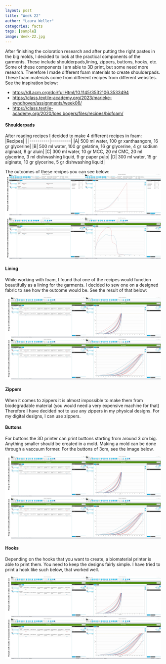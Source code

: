 ```yaml
---
layout: post
title: "Week 22"
author: "Laura Weller"
categories: facts
tags: [sample]
image: Week-22.jpg
---
```


After finishing the coloration research and after putting the right pastes in the big molds, I decided to look at the practical components of the garments. These include shoulderpads,lining, zippers, buttons, hooks, etc. 
Some of these components I am able to 3D print, but some need more research. Therefore I made different foam materials to create shoulderpads. These foam materials come from different recipes from different websites. See the inspiration below:
- https://dl.acm.org/doi/fullHtml/10.1145/3532106.3533494
- https://class.textile-academy.org/2023/marieke-eyndhoven/assignments/week06/
- https://class.textile-academy.org/2020/loes.bogers/files/recipes/biofoam/

#### Shoulderpads
After reading recipes I decided to make 4 different recipes in foam:
|Recipes| |
|----------|----------| 
|A| 500 ml water, 100 gr xanthaangom, 16 gr glycerine|
|B| 500 ml water, 100 gr gelatine, 16 gr glycerine, 4 gr sodium alginaat, 8 gr aluin|
|C| 300 ml water, 10 gr MCC, 20 ml CMC, 20 ml glycerine, 3 ml dishwashing liquid, 9 gr paper pulp|
|D| 300 ml water, 15 gr alginate, 10 gr glycerine, 5 gr dishwashing liquid|

The outcomes of these recipes you can see below:
<img src="./assets/img/Week-20a.jpg" alt="Week-20a">

#### Lining
While working with foam, I found that one of the recipes would function beautifully as a lining for the garments. I decided to sew one on a designed fabric to see how the outcome would be. See the result of that below:

<img src="./assets/img/Week-20b.jpg" alt="Week-20b">

#### Zippers
When it comes to zippers it is almost impossible to make them from biodegradable material (you would need a very expensive machine for that) Therefore I have decided not to use any zippers in my physical designs. For my digital designs, I can use zippers. 

#### Buttons
For buttons the 3D printer can print buttons starting from around 3 cm big. Anything smaller should be created in a mold. Making a mold can be done through a vaccuum former. For the buttons of 3cm, see the image below. 

<img src="./assets/img/Week-20b.jpg" alt="Week-20b">

#### Hooks
Depending on the hooks that you want to create, a biomaterial printer is able to print them. You need to keep the designs fairly simple. I have tried to print a hook like such below, that worked well. 

<img src="./assets/img/Week-20b.jpg" alt="Week-20b">

